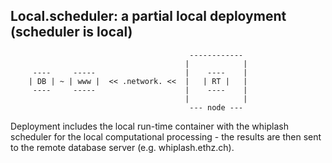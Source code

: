 Local.scheduler: a partial local deployment (scheduler is local)
---------------------------------------------------

                                            ------------
                                           |            |
         ----     -----                    |    ----    |
        | DB | ~ | www |  << .network. <<  |   | RT |   |
         ----     -----                    |    ----    |
                                           |            |
                                            --- node --- 



Deployment includes the local run-time container with the whiplash scheduler for the local computational processing - the results are then sent to the remote database server (e.g. whiplash.ethz.ch).
